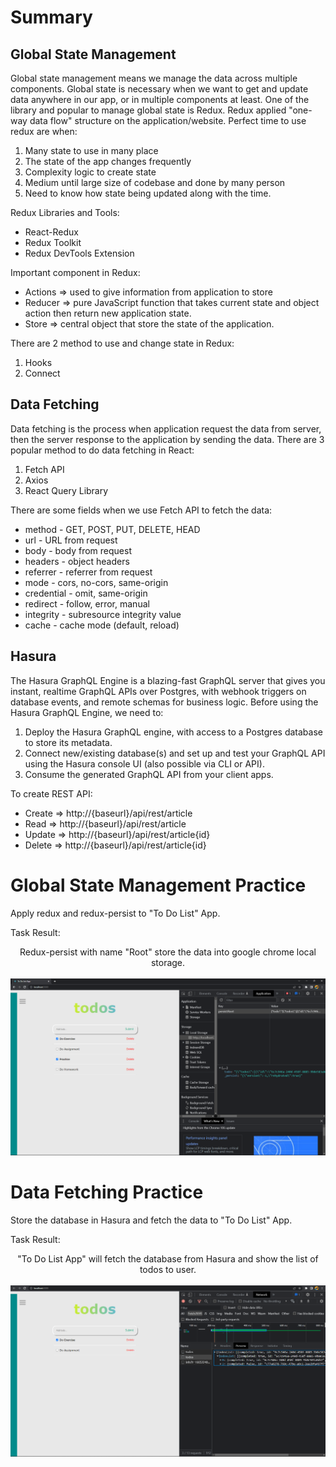 # Summary

## Global State Management

Global state management means we manage the data across multiple components. Global state is necessary when we want to get and update data anywhere in our app, or in multiple components at least. One of the library and popular to manage global state is Redux. Redux applied "one-way data flow" structure on the application/website. Perfect time to use redux are when:

1. Many state to use in many place
2. The state of the app changes frequently
3. Complexity logic to create state
4. Medium until large size of codebase and done by many person
5. Need to know how state being updated along with the time.

Redux Libraries and Tools:

- React-Redux
- Redux Toolkit
- Redux DevTools Extension

Important component in Redux:

- Actions => used to give information from application to store
- Reducer => pure JavaScript function that takes current state and object action then return new application state.
- Store => central object that store the state of the application.

There are 2 method to use and change state in Redux:

1. Hooks
2. Connect

## Data Fetching

Data fetching is the process when application request the data from server, then the server response to the application by sending the data. There are 3 popular method to do data fetching in React:

1. Fetch API
2. Axios
3. React Query Library

There are some fields when we use Fetch API to fetch the data:

- method - GET, POST, PUT, DELETE, HEAD
- url - URL from request
- body - body from request
- headers - object headers
- referrer - referrer from request
- mode - cors, no-cors, same-origin
- credential - omit, same-origin
- redirect - follow, error, manual
- integrity - subresource integrity value
- cache - cache mode (default, reload)

## Hasura

The Hasura GraphQL Engine is a blazing-fast GraphQL server that gives you instant, realtime GraphQL APIs over Postgres, with webhook triggers on database events, and remote schemas for business logic. Before using the Hasura GraphQL Engine, we need to:

1. Deploy the Hasura GraphQL engine, with access to a Postgres database to store its metadata.
2. Connect new/existing database(s) and set up and test your GraphQL API using the Hasura console UI (also possible via CLI or API).
3. Consume the generated GraphQL API from your client apps.

To create REST API:

- Create => http://{baseurl}/api/rest/article
- Read => http://{baseurl}/api/rest/article
- Update => http://{baseurl}/api/rest/article{id}
- Delete => http://{baseurl}/api/rest/article{id}

# Global State Management Practice

Apply redux and redux-persist to "To Do List" App.

Task Result:

<p align="center">
    Redux-persist with name "Root" store the data into google chrome local storage.
    <br><br>
    <img src="./screenshots/redux-persist.png" alt="redux-persist" width="1000"/>
    
</p>

# Data Fetching Practice

Store the database in Hasura and fetch the data to "To Do List" App.

Task Result:

<p align="center">
    "To Do List App" will fetch the database from Hasura and show the list of todos to user.
    <br><br>
    <img src="./screenshots/data-fetching.png" alt="data-fetching" width="1000"/>
    
</p>
